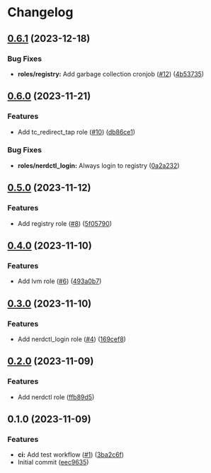 # Changelog

## [0.6.1](https://github.com/hostinger/ansible-collection-core/compare/v0.6.0...v0.6.1) (2023-12-18)


### Bug Fixes

* **roles/registry:** Add garbage collection cronjob ([#12](https://github.com/hostinger/ansible-collection-core/issues/12)) ([4b53735](https://github.com/hostinger/ansible-collection-core/commit/4b537351dfc28caafd9942bf682c800b68616363))

## [0.6.0](https://github.com/hostinger/ansible-collection-core/compare/v0.5.0...v0.6.0) (2023-11-21)


### Features

* Add tc_redirect_tap role ([#10](https://github.com/hostinger/ansible-collection-core/issues/10)) ([db86ce1](https://github.com/hostinger/ansible-collection-core/commit/db86ce1d171432a37224627928aed6868c45ec73))


### Bug Fixes

* **roles/nerdctl_login:** Always login to registry ([0a2a232](https://github.com/hostinger/ansible-collection-core/commit/0a2a232b7011b5135a263607483a6bfb6d5727ab))

## [0.5.0](https://github.com/hostinger/ansible-collection-core/compare/v0.4.0...v0.5.0) (2023-11-12)


### Features

* Add registry role ([#8](https://github.com/hostinger/ansible-collection-core/issues/8)) ([5f05790](https://github.com/hostinger/ansible-collection-core/commit/5f05790602781c6b26b90a98a805e1de0bc1424e))

## [0.4.0](https://github.com/hostinger/ansible-collection-core/compare/v0.3.0...v0.4.0) (2023-11-10)


### Features

* Add lvm role ([#6](https://github.com/hostinger/ansible-collection-core/issues/6)) ([493a0b7](https://github.com/hostinger/ansible-collection-core/commit/493a0b73796bea1dede1d1710588b9524d8fc3bc))

## [0.3.0](https://github.com/hostinger/ansible-collection-core/compare/v0.2.0...v0.3.0) (2023-11-10)


### Features

* Add nerdctl_login role ([#4](https://github.com/hostinger/ansible-collection-core/issues/4)) ([169cef8](https://github.com/hostinger/ansible-collection-core/commit/169cef870080c6530961c3e34d7eef616920750b))

## [0.2.0](https://github.com/hostinger/ansible-collection-core/compare/v0.1.0...v0.2.0) (2023-11-09)


### Features

* Add nerdctl role ([ffb89d5](https://github.com/hostinger/ansible-collection-core/commit/ffb89d57540a7af44173363eca10e3f7da0fed66))

## 0.1.0 (2023-11-09)


### Features

* **ci:** Add test workflow ([#1](https://github.com/hostinger/ansible-collection-core/issues/1)) ([3ba2c6f](https://github.com/hostinger/ansible-collection-core/commit/3ba2c6f48d6c993794ae6bc6ae4916978c4e5690))
* Initial commit ([eec9635](https://github.com/hostinger/ansible-collection-core/commit/eec96359db09662b5058ae53987b2498b4945adb))
